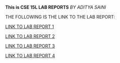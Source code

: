 **This is CSE 15L LAB REPORTS**
*BY ADITYA SAINI*

THE FOLLOWING IS THE LINK TO THE LAB REPORT:

[LINK TO LAB REPORT 1](https://asaini27.github.io/cse15l-labreports/firstpage.html)

[LINK TO LAB REPORT 2](https://asaini27.github.io/cse15l-labreports/secondpage.html)

[LINK TO LAB REPORT 3](https://asaini27.github.io/cse15l-labreports/thirdpage.html)

[LINK TO LAB REPORT 4](https://asaini27.github.io/cse15l-labreports/fourthpage.html)
